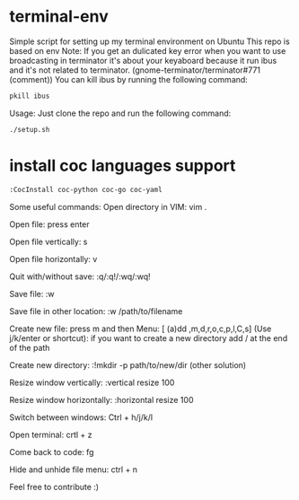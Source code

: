 










# terminal-env
Simple script for setting up my terminal environment on Ubuntu
This repo is based on env
Note: If you get an dulicated key error when you want to use broadcasting in terminator it's about your keyaboard because it run ibus and it's not related to terminator. (gnome-terminator/terminator#771 (comment)) You can kill ibus by running the following command:
```bash
pkill ibus
```
Usage:
Just clone the repo and run the following command:
```bash
./setup.sh
```
# install coc languages support
```bash
:CocInstall coc-python coc-go coc-yaml
```
Some useful commands:
Open directory in VIM: vim .

Open file: press enter

Open file vertically: s

Open file horizontally: v

Quit with/without save: :q/:q!/:wq/:wq!

Save file: :w

Save file in other location: :w /path/to/filename

Create new file: press m and then Menu: [ (a)dd ,m,d,r,o,c,p,l,C,s] (Use j/k/enter or shortcut): if you want to create a new directory add / at the end of the path

Create new directory: :!mkdir -p path/to/new/dir (other solution)

Resize window vertically: :vertical resize 100

Resize window horizontally: :horizontal resize 100

Switch between windows: Ctrl + h/j/k/l

Open terminal: crtl + z

Come back to code: fg

Hide and unhide file menu: ctrl + n

Feel free to contribute :)
